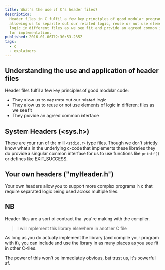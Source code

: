 ```yaml
---
title: What's the use of C's header files?
description:
  Header files in C fulfil a few key principles of good modular programming
  allowing us to separate out our related logic, reuse or not use elements of
  logic in different files as we see fit and provide an agreed common interface
  for implementation.
published: 2016-01-06T02:30:53.235Z
tags:
  - c
  - explainers
---
```


## Understanding the use and application of header files

Header files fulfil a few key principles of good modular code:

- They allow us to separate out our related logic
- They allow us to reuse or not use elements of logic in different files as we
  see fit
- They provide an agreed common interface

## System Headers (\<sys.h\>)

These are your run of the mill `<stdio.h>` type files. Though we don't strictly
know what's in the underlying c-code that implements these libraries they do
provide a singular common interface for us to use functions like `printf()` or
defines like EXIT_SUCCESS.

## Your own headers ("myHeader.h")

Your own headers allow you to support more complex programs in c that require
separated logic being used across multiple files.

## NB

Header files are a sort of contract that you're making with the compiler.

> I will implement this library elsewhere in another C file

As long as you do actually implement the library (and compile your program with
it), you can include and use the library in as many places as you see fit in
other C-files.

The power of this won't be immediately obvious, but trust us, it's powerful af.
